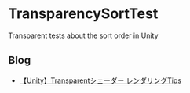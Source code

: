 # TransparencySortTest
Transparent tests about the sort order in Unity

## Blog
- [【Unity】Transparentシェーダー レンダリングTips](https://tsgcpp.hateblo.jp/entry/2021/12/27/235652)

